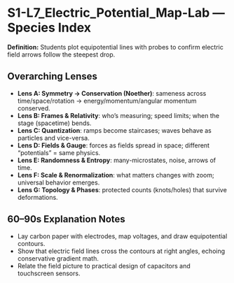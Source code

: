 # S1-L7_Electric_Potential_Map-Lab — Species Index
**Definition:** Students plot equipotential lines with probes to confirm electric field arrows follow the steepest drop.
## Overarching Lenses

- **Lens A: Symmetry -> Conservation (Noether)**: sameness across time/space/rotation → energy/momentum/angular momentum conserved.
- **Lens B: Frames & Relativity**: who’s measuring; speed limits; when the stage (spacetime) bends.
- **Lens C: Quantization**: ramps become staircases; waves behave as particles and vice-versa.
- **Lens D: Fields & Gauge**: forces as fields spread in space; different “potentials” = same physics.
- **Lens E: Randomness & Entropy**: many-microstates, noise, arrows of time.
- **Lens F: Scale & Renormalization**: what matters changes with zoom; universal behavior emerges.
- **Lens G: Topology & Phases**: protected counts (knots/holes) that survive deformations.

## 60–90s Explanation Notes
- Lay carbon paper with electrodes, map voltages, and draw equipotential contours.
- Show that electric field lines cross the contours at right angles, echoing conservative gradient math.
- Relate the field picture to practical design of capacitors and touchscreen sensors.
